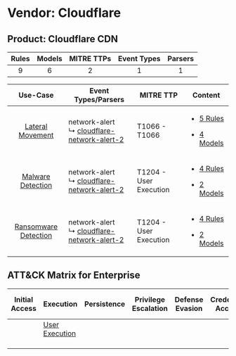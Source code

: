 Vendor: Cloudflare
==================
Product: Cloudflare CDN
-----------------------
| Rules | Models | MITRE TTPs | Event Types | Parsers |
|:-----:|:------:|:----------:|:-----------:|:-------:|
|   9   |   6    |     2      |      1      |    1    |

|                               Use-Case                               | Event Types/Parsers                                                                                        | MITRE TTP                  | Content                                                                                                                   |
|:--------------------------------------------------------------------:| ---------------------------------------------------------------------------------------------------------- | -------------------------- | ------------------------------------------------------------------------------------------------------------------------- |
|     [Lateral Movement](../../../UseCases/uc_lateral_movement.md)     |  network-alert<br> ↳ [cloudflare-network-alert-2](Parsers/parserContent_cloudflare-network-alert-2.md)<br> | T1066 - T1066<br>          | [<ul><li>5 Rules</li></ul><ul><li>4 Models</li></ul>](Rules_Models/r_m_cloudflare_cloudflare_cdn_Lateral_Movement.md)     |
|    [Malware Detection](../../../UseCases/uc_malware_detection.md)    |  network-alert<br> ↳ [cloudflare-network-alert-2](Parsers/parserContent_cloudflare-network-alert-2.md)<br> | T1204 - User Execution<br> | [<ul><li>4 Rules</li></ul><ul><li>2 Models</li></ul>](Rules_Models/r_m_cloudflare_cloudflare_cdn_Malware_Detection.md)    |
| [Ransomware Detection](../../../UseCases/uc_ransomware_detection.md) |  network-alert<br> ↳ [cloudflare-network-alert-2](Parsers/parserContent_cloudflare-network-alert-2.md)<br> | T1204 - User Execution<br> | [<ul><li>4 Rules</li></ul><ul><li>2 Models</li></ul>](Rules_Models/r_m_cloudflare_cloudflare_cdn_Ransomware_Detection.md) |

ATT&CK Matrix for Enterprise
----------------------------
| Initial Access | Execution                                                           | Persistence | Privilege Escalation | Defense Evasion | Credential Access | Discovery | Lateral Movement | Collection | Command and Control | Exfiltration | Impact |
| -------------- | ------------------------------------------------------------------- | ----------- | -------------------- | --------------- | ----------------- | --------- | ---------------- | ---------- | ------------------- | ------------ | ------ |
|                | [User Execution](https://attack.mitre.org/techniques/T1204)<br><br> |             |                      |                 |                   |           |                  |            |                     |              |        |
